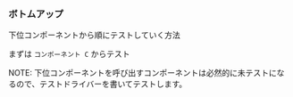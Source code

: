 ### ボトムアップ
下位コンポーネントから順にテストしていく方法

まずは `コンポーネント C` からテスト

<!-- 図を入れる -->

NOTE:
下位コンポーネントを呼び出すコンポーネントは必然的に未テストになるので、テストドライバーを書いてテストします。
